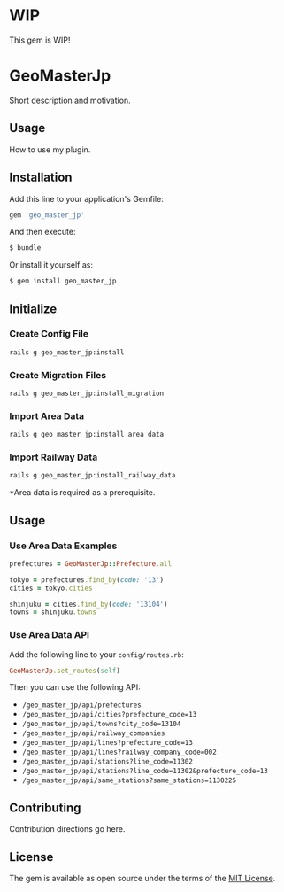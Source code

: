 # WIP
This gem is WIP!

# GeoMasterJp
Short description and motivation.

## Usage
How to use my plugin.

## Installation
Add this line to your application's Gemfile:

```ruby
gem 'geo_master_jp'
```

And then execute:
```bash
$ bundle
```

Or install it yourself as:
```bash
$ gem install geo_master_jp
```

## Initialize
### Create Config File
```bash
rails g geo_master_jp:install
```

### Create Migration Files
```bash
rails g geo_master_jp:install_migration
```

### Import Area Data
```bash
rails g geo_master_jp:install_area_data
```

### Import Railway Data
```bash
rails g geo_master_jp:install_railway_data
```

*Area data is required as a prerequisite.

## Usage

### Use Area Data Examples

```ruby
prefectures = GeoMasterJp::Prefecture.all

tokyo = prefectures.find_by(code: '13')
cities = tokyo.cities

shinjuku = cities.find_by(code: '13104')
towns = shinjuku.towns
```

### Use Area Data API

Add the following line to your `config/routes.rb`:

```ruby
GeoMasterJp.set_routes(self)
```

Then you can use the following API:

- `/geo_master_jp/api/prefectures`
- `/geo_master_jp/api/cities?prefecture_code=13`
- `/geo_master_jp/api/towns?city_code=13104`
- `/geo_master_jp/api/railway_companies`
- `/geo_master_jp/api/lines?prefecture_code=13`
- `/geo_master_jp/api/lines?railway_company_code=002`
- `/geo_master_jp/api/stations?line_code=11302`
- `/geo_master_jp/api/stations?line_code=11302&prefecture_code=13`
- `/geo_master_jp/api/same_stations?same_stations=1130225`

## Contributing
Contribution directions go here.

## License
The gem is available as open source under the terms of the [MIT License](https://opensource.org/licenses/MIT).
